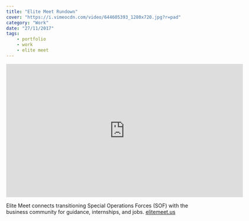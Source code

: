 ```yaml
---
title: "Elite Meet Rundown"
cover: "https://i.vimeocdn.com/video/644605393_1280x720.jpg?r=pad"
category: "Work"
date: "27/11/2017"
tags:
    - portfolio
    - work
    - elite meet
---
```

<iframe src="https://player.vimeo.com/video/225323282" width="640" height="360" frameborder="0" webkitallowfullscreen mozallowfullscreen allowfullscreen></iframe>

Elite Meet connects transitioning Special Operations Forces (SOF) with the business community for guidance, internships, and jobs. <a href="elitemeet.us">elitemeet.us</a>